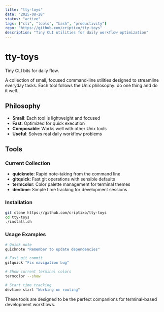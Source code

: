 ```yaml
---
title: "tty-toys"
date: "2025-08-28"
status: "active"
tags: ["cli", "tools", "bash", "productivity"]
repo: "https://github.com/criptixo/tty-toys"
description: "Tiny CLI utilities for daily workflow optimization"
---
```


# tty-toys

Tiny CLI bits for daily flow.

A collection of small, focused command-line utilities designed to streamline everyday tasks. Each tool follows the Unix philosophy: do one thing and do it well.

## Philosophy

- **Small**: Each tool is lightweight and focused
- **Fast**: Optimized for quick execution
- **Composable**: Works well with other Unix tools
- **Useful**: Solves real daily workflow problems

## Tools

### Current Collection

- **quicknote**: Rapid note-taking from the command line
- **gitquick**: Fast git operations with sensible defaults
- **termcolor**: Color palette management for terminal themes
- **devtime**: Simple time tracking for development sessions

### Installation

```bash
git clone https://github.com/criptixo/tty-toys
cd tty-toys
./install.sh
```

### Usage Examples

```bash
# Quick note
quicknote "Remember to update dependencies"

# Fast git commit
gitquick "Fix navigation bug"

# Show current terminal colors
termcolor --show

# Start time tracking
devtime start "Working on routing"
```

These tools are designed to be the perfect companions for terminal-based development workflows.